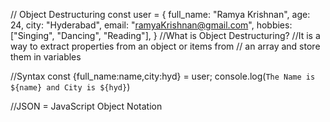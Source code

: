 // Object Destructuring
const user = {
full_name: "Ramya Krishnan",
age: 24,
city: "Hyderabad",
email: "ramyaKrishnan@gmail.com",
hobbies: ["Singing", "Dancing", "Reading"],
}
//What is Object Destructuring?
//It is a way to extract properties from an object or items from
// an array and store them in variables

//Syntax
const {full_name:name,city:hyd} = user;
console.log(`The Name is ${name} and City is ${hyd}`)

//JSON = JavaScript Object Notation